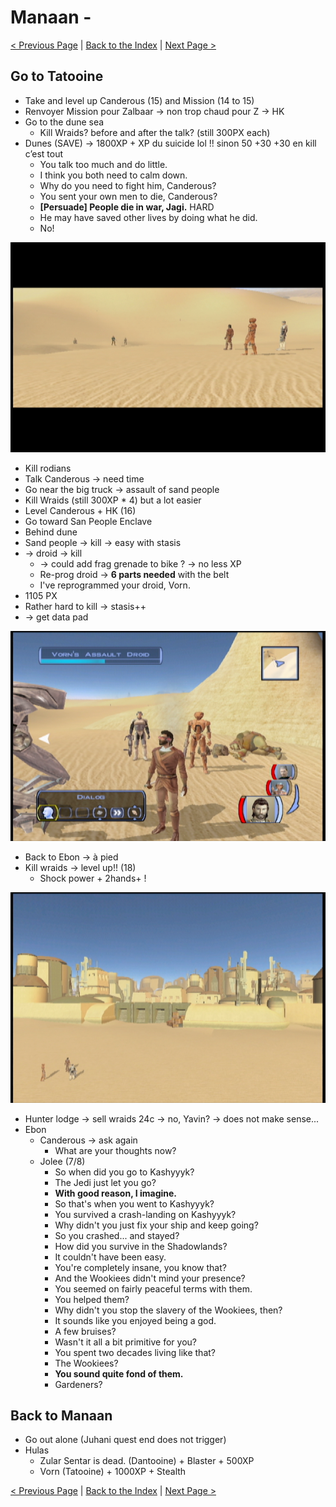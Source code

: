 
# Manaan - 

[< Previous Page](065_Dantooine.md)
| [Back to the Index](./000_Index.md)
| [Next Page >](./067_Manaan.md)

## Go to Tatooine

- Take and level up Canderous (15) and Mission (14 to 15)
- Renvoyer Mission pour Zalbaar -> non trop chaud pour Z -> HK
- Go to the dune sea
    - Kill Wraids? before and after the talk? (still 300PX each)
- Dunes (SAVE) -> 1800XP + XP du suicide lol !! sinon 50 +30 +30 en kill c’est tout
	- You talk too much and do little.
	- I think you both need to calm down.
	- Why do you need to fight him, Canderous?
	- You sent your own men to die, Canderous?
	- **[Persuade] People die in war, Jagi.** HARD
	- He may have saved other lives by doing what he did.
	- No!

![KOTOR Guide-20](../resources/images/screenshots/KOTOR%20Guide-20.png)

- Kill rodians
- Talk Canderous -> need time
- Go near the big truck -> assault of sand people
- Kill Wraids (still 300XP * 4) but a lot easier
- Level Canderous + HK (16)
- Go toward San People Enclave
- Behind dune 
- Sand people -> kill -> easy with stasis
- -> droid -> kill
	- -> could add frag grenade to bike ? -> no less XP
	- Re-prog droid -> **6 parts needed** with the belt
	- I've reprogrammed your droid, Vorn.
- 1105 PX
- Rather hard to kill -> stasis++
- -> get data pad 

![KOTOR Guide-21](../resources/images/screenshots/KOTOR%20Guide-21.png)

- Back to Ebon -> à pied
- Kill wraids -> level up!! (18)
    - Shock power + 2hands+ !

![KOTOR Guide-22](../resources/images/screenshots/KOTOR%20Guide-22.png)

- Hunter lodge -> sell wraids 24c -> no, Yavin? -> does not make sense...
- Ebon
	- Canderous -> ask again
	    - What are your thoughts now?
    - Jolee (7/8)
        - So when did you go to Kashyyyk?
        - The Jedi just let you go?
        - **With good reason, I imagine.**
        - So that's when you went to Kashyyyk?
        - You survived a crash-landing on Kashyyyk?
        - Why didn't you just fix your ship and keep going?
        - So you crashed... and stayed?
        - How did you survive in the Shadowlands?
        - It couldn't have been easy.
        - You're completely insane, you know that?
        - And the Wookiees didn't mind your presence?
        - You seemed on fairly peaceful terms with them.
        - You helped them?
        - Why didn't you stop the slavery of the Wookiees, then?
        - It sounds like you enjoyed being a god.
        - A few bruises?
        - Wasn't it all a bit primitive for you?
        - You spent two decades living like that?
        - The Wookiees?
        - **You sound quite fond of them.**
        - Gardeners?


## Back to Manaan

- Go out alone (Juhani quest end does not trigger)
- Hulas
	- Zular Sentar is dead. (Dantooine) + Blaster + 500XP
	- Vorn (Tatooine) + 1000XP + Stealth 

[< Previous Page](065_Dantooine.md)
| [Back to the Index](./000_Index.md)
| [Next Page >](./067_Manaan.md)
